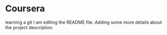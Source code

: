 # Coursera
learning a git
I am editing the README file. Adding some more details about the project description.

